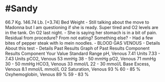 # #Sandy
66.7 Kg. 146.74 Lb. [+3.74] Bed Weight
	- Still talking about the move to Madonna but I am questioning if she is ready.  Super tired and O2 levels are in the tank.  On O2 last night.
	- She is saying her stomach is in a bit of pain. Residual from procedure? From not eating? Something else?
	- Had a few bites of pepper steak with lo mein noodles.
	- BLOOD GAS VENOUS - Details
	  About this test
	- Details
	  Past Results
	  Graph of Past Results
	  Component Results
	  Component	Your Value	Standard Range
	  pH, Venous	7.41 Units	7.33 - 7.43 Units
	  pCO2, Venous	53 mmHg	38 - 50 mmHg
	  pO2, Venous	71 mmHg	30 - 50 mmHg
	  HCO3, Venous	33 mmol/L	22 - 30 mmol/L
	  Base Excess, Venous	8.1 mmol/L	mmol/L
	  O2 Saturation, Venous	93 %	60 - 85 %
	  Oxyhemoglobin, Venous	89 %	59 - 83 %